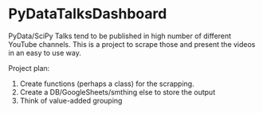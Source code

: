 # PyDataTalksDashboard
PyData/SciPy Talks tend to be published in high number of different YouTube channels. This is a project to scrape those and present the videos in an easy to use way.

Project plan:
1. Create functions (perhaps a class) for the scrapping.
2. Create a DB/GoogleSheets/smthing else to store the output
3. Think of value-added grouping
